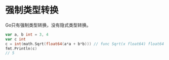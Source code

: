 



# 强制类型转换
Go只有强制类型转换，没有隐式类型转换。
```go
var a, b int = 3, 4
var c int
c = int(math.Sqrt(float64(a*a + b*b))) // func Sqrt(x float64) float64
fmt.Println(c)
// 5
```